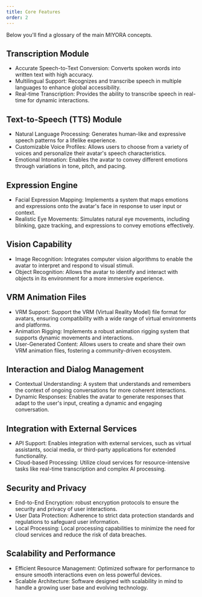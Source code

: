 ```yaml
---
title: Core Features
order: 2
---
```


Below you'll find a glossary of the main MIYORA concepts.

## Transcription Module

* Accurate Speech-to-Text Conversion: Converts spoken words into written text with high accuracy.
* Multilingual Support: Recognizes and transcribe speech in multiple languages to enhance global accessibility.
* Real-time Transcription: Provides the ability to transcribe speech in real-time for dynamic interactions.

## Text-to-Speech (TTS) Module

* Natural Language Processing: Generates human-like and expressive speech patterns for a lifelike experience.
* Customizable Voice Profiles: Allows users to choose from a variety of voices and personalize their avatar's speech characteristics.
* Emotional Intonation: Enables the avatar to convey different emotions through variations in tone, pitch, and pacing.

## Expression Engine

* Facial Expression Mapping: Implements a system that maps emotions and expressions onto the avatar's face in response to user input or context.
* Realistic Eye Movements: Simulates natural eye movements, including blinking, gaze tracking, and expressions to convey emotions effectively.

## Vision Capability

* Image Recognition: Integrates computer vision algorithms to enable the avatar to interpret and respond to visual stimuli.
* Object Recognition: Allows the avatar to identify and interact with objects in its environment for a more immersive experience.

## VRM Animation Files

* VRM Support: Support the VRM (Virtual Reality Model) file format for avatars, ensuring compatibility with a wide range of virtual environments and platforms.
* Animation Rigging: Implements a robust animation rigging system that supports dynamic movements and interactions.
* User-Generated Content: Allows users to create and share their own VRM animation files, fostering a community-driven ecosystem.

## Interaction and Dialog Management

* Contextual Understanding: A system that understands and remembers the context of ongoing conversations for more coherent interactions.
* Dynamic Responses: Enables the avatar to generate responses that adapt to the user's input, creating a dynamic and engaging conversation.

## Integration with External Services

* API Support: Enables integration with external services, such as virtual assistants, social media, or third-party applications for extended functionality.
* Cloud-based Processing: Utilize cloud services for resource-intensive tasks like real-time transcription and complex AI processing.

## Security and Privacy

* End-to-End Encryption: robust encryption protocols to ensure the security and privacy of user interactions.
* User Data Protection: Adherence to strict data protection standards and regulations to safeguard user information.
* Local Processing: Local processing capabilities to minimize the need for cloud services and reduce the risk of data breaches.

## Scalability and Performance

* Efficient Resource Management: Optimized software for performance to ensure smooth interactions even on less powerful devices.
* Scalable Architecture: Software designed with scalability in mind to handle a growing user base and evolving technology.
